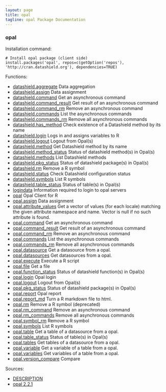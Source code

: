 ```yaml
---
layout: page
title: opal
tagline: opal Package Documentation
---
```



### opal

Installation command:

	# Install opal package (client side)
	install.packages('opal', repos=c(getOption('repos'), 'http://cran.datashield.org'), dependencies=TRUE)

Functions:


* [datashield.aggregate](datashield.aggregate.html) Data aggregation
* [datashield.assign](datashield.assign.html) Data assignment
* [datashield.command](datashield.command.html) Get an asynchronous command
* [datashield.command_result](datashield.command_result.html) Get result of an asynchronous command
* [datashield.command_rm](datashield.command_rm.html) Remove an asynchronous command
* [datashield.commands](datashield.commands.html) List the asynchronous commands
* [datashield.commands_rm](datashield.commands_rm.html) Remove all asynchronous commands
* [datashield.has_method](datashield.has_method.html) Check existence of a Datashield method by its name
* [datashield.login](datashield.login.html) Logs in and assigns variables to R
* [datashield.logout](datashield.logout.html) Logout from Opal(s)
* [datashield.method](datashield.method.html) Get Datashield method by its name
* [datashield.method_status](datashield.method_status.html) Status of datashield method(s) in Opal(s)
* [datashield.methods](datashield.methods.html) List Datashield methods
* [datashield.pkg_status](datashield.pkg_status.html) Status of datashield package(s) in Opal(s)
* [datashield.rm](datashield.rm.html) Remove a R symbol
* [datashield.status](datashield.status.html) Check Datashield configuration status
* [datashield.symbols](datashield.symbols.html) List R symbols
* [datashield.table_status](datashield.table_status.html) Status of table(s) in Opal(s)
* [logindata](logindata.html) Information required to login to opal servers
* [opal](opal.html) Opal Client for R
* [opal.assign](opal.assign.html) Data assignment
* [opal.attribute_values](opal.attribute_values.html) Get a vector of values (for each locale) matching the given attribute namespace and name. Vector is null if no such attribute is found.
* [opal.command](opal.command.html) Get an asynchronous command
* [opal.command_result](opal.command_result.html) Get result of an asynchronous command
* [opal.command_rm](opal.command_rm.html) Remove an asynchronous command
* [opal.commands](opal.commands.html) List the asynchronous commands
* [opal.commands_rm](opal.commands_rm.html) Remove all asynchronous commands
* [opal.datasource](opal.datasource.html) Get a datasource from a opal.
* [opal.datasources](opal.datasources.html) Get datasources from a opal.
* [opal.execute](opal.execute.html) Execute a R script
* [opal.file](opal.file.html) Get a file
* [opal.function_status](opal.function_status.html) Status of datashield function(s) in Opal(s)
* [opal.login](opal.login.html) Opal login
* [opal.logout](opal.logout.html) Logout from Opal(s)
* [opal.pkg_status](opal.pkg_status.html) Status of datashield package(s) in Opal(s)
* [opal.report](opal.report.html) Opal report
* [opal.report_md](opal.report_md.html) Turn a R markdown file to html.
* [opal.rm](opal.rm.html) Remove a R symbol (deprecated)
* [opal.rm_command](opal.rm_command.html) Remove an asynchronous command
* [opal.rm_commands](opal.rm_commands.html) Remove all asynchronous commands
* [opal.symbol_rm](opal.symbol_rm.html) Remove a R symbol
* [opal.symbols](opal.symbols.html) List R symbols
* [opal.table](opal.table.html) Get a table of a datasource from a opal.
* [opal.table_status](opal.table_status.html) Status of table(s) in Opal(s)
* [opal.tables](opal.tables.html) Get tables of a datasource from a opal.
* [opal.variable](opal.variable.html) Get a variable of a table from a opal.
* [opal.variables](opal.variables.html) Get variables of a table from a opal.
* [opal.version_compare](opal.version_compare.html) Compare

Sources:

* [DESCRIPTION](https://raw.github.com/datashield/opal/2.2.1/DESCRIPTION)
* [opal 2.2.1](https://github.com/datashield/opal/tree/2.2.1)
